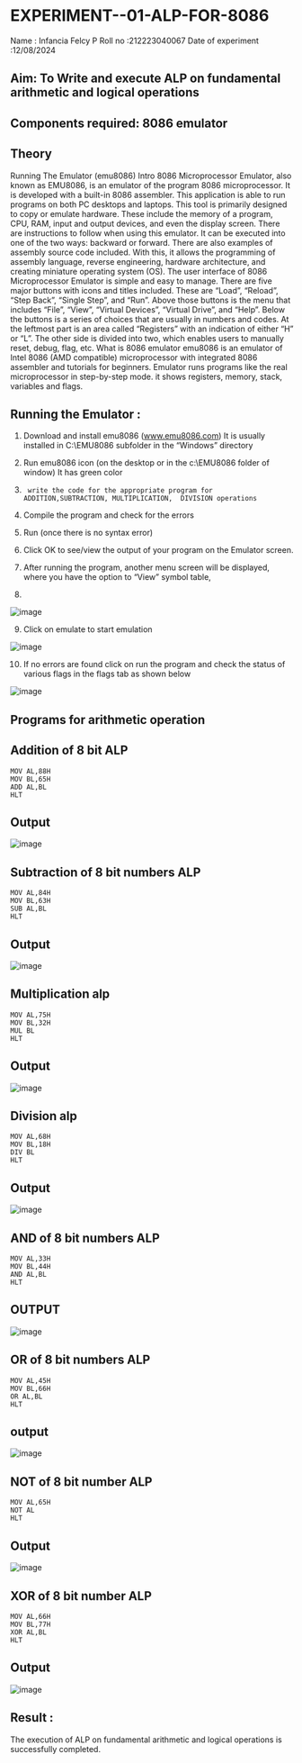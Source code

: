 # EXPERIMENT--01-ALP-FOR-8086
Name : Infancia Felcy P
Roll no :212223040067
Date of experiment :12/08/2024





## Aim: To Write and execute ALP on fundamental arithmetic and logical operations
## Components required: 8086  emulator 
## Theory 
Running The Emulator (emu8086) Intro 8086 Microprocessor Emulator, also known as EMU8086, is an emulator of the program 8086 microprocessor. It is developed with a built-in 8086 assembler. This application is able to run programs on both PC desktops and laptops. This tool is primarily designed to copy or emulate hardware. These include the memory of a program, CPU, RAM, input and output devices, and even the display screen. There are instructions to follow when using this emulator. It can be executed into one of the two ways: backward or forward. There are also examples of assembly source code included. With this, it allows the programming of assembly language, reverse engineering, hardware architecture, and creating miniature operating system (OS). The user interface of 8086 Microprocessor Emulator is simple and easy to manage. There are five major buttons with icons and titles included. These are “Load”, “Reload”, “Step Back”, “Single Step”, and “Run”. Above those buttons is the menu that includes “File”, “View”, “Virtual Devices”, “Virtual Drive”, and “Help”. Below the buttons is a series of choices that are usually in numbers and codes. At the leftmost part is an area called “Registers” with an indication of either “H” or “L”. The other side is divided into two, which enables users to manually reset, debug, flag, etc. What is 8086 emulator emu8086 is an emulator of Intel 8086 (AMD compatible) microprocessor with integrated 8086 assembler and tutorials for beginners. Emulator runs programs like the real microprocessor in step-by-step mode. it shows registers, memory, stack, variables and flags.


 ## Running the Emulator :
1.	Download and install emu8086 (www.emu8086.com) It is usually installed in C:\EMU8086 subfolder in the “Windows” directory
2.	  Run  emu8086 icon (on the desktop or in the c:\EMU8086 folder of window) It has green color 
 
 
3.		write the code for the appropriate program for ADDITION,SUBTRACTION, MULTIPLICATION,  DIVISION operations 

4.	 Compile the program and check for the errors 
5.	Run (once there is no syntax error) 

6.	Click OK to see/view the output of your program on the Emulator screen. 


7.	After running the program, another menu screen will be displayed, where you have the option to “View” symbol table,
8.	 


![image](https://user-images.githubusercontent.com/36288975/189273263-d65baae9-4b8f-4723-afb3-c0ffa4052b04.png)











9.	Click on emulate to start emulation 








![image](https://user-images.githubusercontent.com/36288975/189273273-9bb36ec1-e2e8-4892-8d35-37707332bfdc.png)








10.	If no errors are found click on run the program and check the status of various flags in the flags tab as shown below 






![image](https://user-images.githubusercontent.com/36288975/189273277-113a2a33-4a40-4ff8-95a5-ecd3a1f504fe.png)








## Programs for arithmetic  operation
## Addition  of 8 bit ALP 
```
MOV AL,88H
MOV BL,65H
ADD AL,BL
HLT
```
## Output  
![image](https://github.com/user-attachments/assets/4ec10a7e-ed1e-4b27-81d0-b94b963b41dc)

 
## Subtraction   of 8 bit numbers  ALP 
```
MOV AL,84H
MOV BL,63H
SUB AL,BL
HLT
```
## Output
 ![image](https://github.com/user-attachments/assets/9b8cb4d7-2efb-466c-b10c-745257a8b374)

## Multiplication alp
```
MOV AL,75H
MOV BL,32H
MUL BL
HLT
```
 ## Output  
 ![image](https://github.com/user-attachments/assets/0fd95d34-0279-41d2-b317-0045598690a9)

## Division alp 
```
MOV AL,68H
MOV BL,18H
DIV BL
HLT
```
## Output  
![image](https://github.com/user-attachments/assets/33489966-9895-4d70-9174-90c645717b14)
## AND of 8 bit numbers ALP
```
MOV AL,33H
MOV BL,44H
AND AL,BL
HLT
```
## OUTPUT
![image](https://github.com/user-attachments/assets/f686458e-d56a-4460-bd1b-aae7b32a28dc)
## OR of 8 bit numbers ALP
```
MOV AL,45H
MOV BL,66H
OR AL,BL
HLT
```
## output
![image](https://github.com/user-attachments/assets/ec578309-b6f1-49e0-aa05-342a0fc86b98)
## NOT of 8 bit number ALP
```
MOV AL,65H
NOT AL
HLT
```
## Output
![image](https://github.com/user-attachments/assets/161be2e0-b033-4109-b875-0c5e81a75254)
## XOR of 8 bit number ALP
```
MOV AL,66H
MOV BL,77H
XOR AL,BL
HLT
```
## Output
![image](https://github.com/user-attachments/assets/26c83296-cb99-4811-bf7b-e98102b55362)

## Result :
The execution of ALP on fundamental arithmetic and logical operations is successfully completed.
 








